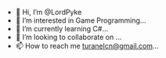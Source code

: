 - 👋 Hi, I’m @LordPyke
- 👀 I’m interested in Game Programming...
- 🌱 I’m currently learning C#...
- 💞️ I’m looking to collaborate on ...
- 📫 How to reach me turanelcn@gmail.com...

<!---
LordPyke/LordPyke is a ✨ special ✨ repository because its `README.md` (this file) appears on your GitHub profile.
You can click the Preview link to take a look at your changes.
--->
